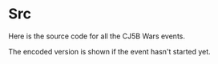 # Src
Here is the source code for all the CJ5B Wars events.

The encoded version is shown if the event hasn't started yet.
